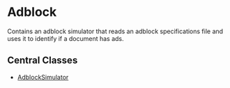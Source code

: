 # Adblock

Contains an adblock simulator that reads an adblock specifications file and
uses it to identify if a document has ads.

## Central Classes

* [AdblockSimulator](src/main/java/nu/marginalia/adblock/AdblockSimulator.java)